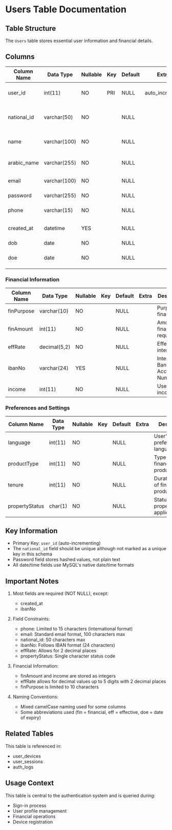 # Users Table Documentation

## Table Structure
The `Users` table stores essential user information and financial details.

## Columns

| Column Name     | Data Type      | Nullable | Key | Default | Extra          | Description |
|----------------|----------------|----------|-----|---------|----------------|-------------|
| user_id        | int(11)        | NO       | PRI | NULL    | auto_increment | Unique identifier for each user |
| national_id    | varchar(50)    | NO       |     | NULL    |                | User's national identification number |
| name           | varchar(100)   | NO       |     | NULL    |                | User's full name in English |
| arabic_name    | varchar(255)   | NO       |     | NULL    |                | User's full name in Arabic |
| email          | varchar(100)   | NO       |     | NULL    |                | User's email address |
| password       | varchar(255)   | NO       |     | NULL    |                | Hashed password |
| phone          | varchar(15)    | NO       |     | NULL    |                | User's phone number |
| created_at     | datetime       | YES      |     | NULL    |                | Timestamp of account creation |
| dob            | date           | NO       |     | NULL    |                | Date of Birth |
| doe            | date           | NO       |     | NULL    |                | Date of Expiry (possibly for ID/documents) |

### Financial Information
| Column Name     | Data Type      | Nullable | Key | Default | Extra | Description |
|----------------|----------------|----------|-----|---------|-------|-------------|
| finPurpose     | varchar(10)    | NO       |     | NULL    |       | Purpose of financing |
| finAmount      | int(11)        | NO       |     | NULL    |       | Amount of financing requested |
| effRate        | decimal(5,2)   | NO       |     | NULL    |       | Effective interest rate |
| ibanNo         | varchar(24)    | YES      |     | NULL    |       | International Bank Account Number |
| income         | int(11)        | NO       |     | NULL    |       | User's income |

### Preferences and Settings
| Column Name     | Data Type      | Nullable | Key | Default | Extra | Description |
|----------------|----------------|----------|-----|---------|-------|-------------|
| language       | int(11)        | NO       |     | NULL    |       | User's preferred language |
| productType    | int(11)        | NO       |     | NULL    |       | Type of financial product |
| tenure         | int(11)        | NO       |     | NULL    |       | Duration/tenure of financial product |
| propertyStatus | char(1)        | NO       |     | NULL    |       | Status of property (if applicable) |

## Key Information
- Primary Key: `user_id` (auto-incrementing)
- The `national_id` field should be unique although not marked as a unique key in this schema
- Password field stores hashed values, not plain text
- All date/time fields use MySQL's native date/time formats

## Important Notes
1. Most fields are required (NOT NULL), except:
   - created_at
   - ibanNo

2. Field Constraints:
   - phone: Limited to 15 characters (international format)
   - email: Standard email format, 100 characters max
   - national_id: 50 characters max
   - ibanNo: Follows IBAN format (24 characters)
   - effRate: Allows for 2 decimal places
   - propertyStatus: Single character status code

3. Financial Information:
   - finAmount and income are stored as integers
   - effRate allows for decimal values up to 5 digits with 2 decimal places
   - finPurpose is limited to 10 characters

4. Naming Conventions:
   - Mixed camelCase naming used for some columns
   - Some abbreviations used (fin = financial, eff = effective, doe = date of expiry)

## Related Tables
This table is referenced in:
- user_devices
- user_sessions
- auth_logs

## Usage Context
This table is central to the authentication system and is queried during:
- Sign-in process
- User profile management
- Financial operations
- Device registration 